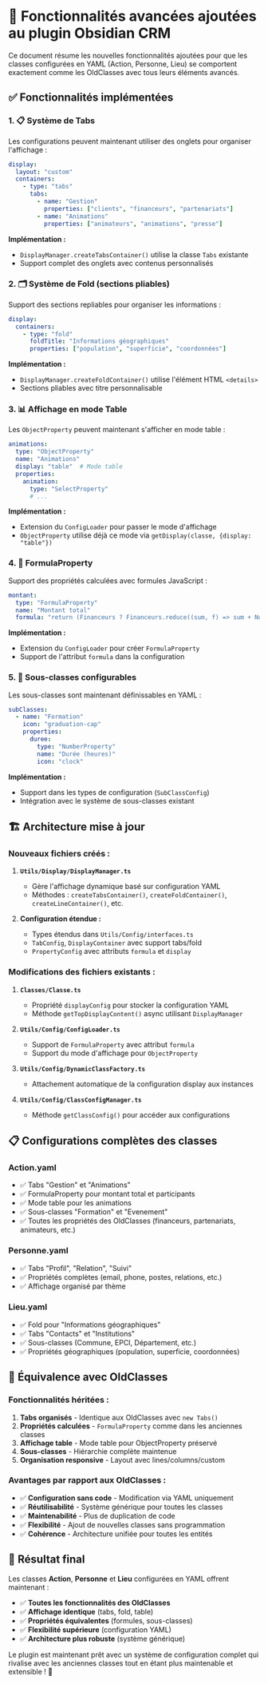 # 🎯 Fonctionnalités avancées ajoutées au plugin Obsidian CRM

Ce document résume les nouvelles fonctionnalités ajoutées pour que les classes configurées en YAML (Action, Personne, Lieu) se comportent exactement comme les OldClasses avec tous leurs éléments avancés.

## ✅ Fonctionnalités implémentées

### 1. 📋 **Système de Tabs**
Les configurations peuvent maintenant utiliser des onglets pour organiser l'affichage :

```yaml
display:
  layout: "custom"
  containers:
    - type: "tabs"
      tabs:
        - name: "Gestion"
          properties: ["clients", "financeurs", "partenariats"]
        - name: "Animations"  
          properties: ["animateurs", "animations", "presse"]
```

**Implémentation :** 
- `DisplayManager.createTabsContainer()` utilise la classe `Tabs` existante
- Support complet des onglets avec contenus personnalisés

### 2. 🗂️ **Système de Fold (sections pliables)**
Support des sections repliables pour organiser les informations :

```yaml
display:
  containers:
    - type: "fold"
      foldTitle: "Informations géographiques"
      properties: ["population", "superficie", "coordonnées"]
```

**Implémentation :**
- `DisplayManager.createFoldContainer()` utilise l'élément HTML `<details>`
- Sections pliables avec titre personnalisable

### 3. 📊 **Affichage en mode Table**
Les `ObjectProperty` peuvent maintenant s'afficher en mode table :

```yaml
animations:
  type: "ObjectProperty"
  name: "Animations"
  display: "table"  # Mode table
  properties:
    animation: 
      type: "SelectProperty"
      # ...
```

**Implémentation :**
- Extension du `ConfigLoader` pour passer le mode d'affichage
- `ObjectProperty` utilise déjà ce mode via `getDisplay(classe, {display: "table"})`

### 4. 🧮 **FormulaProperty**
Support des propriétés calculées avec formules JavaScript :

```yaml
montant:
  type: "FormulaProperty"
  name: "Montant total"
  formula: "return (Financeurs ? Financeurs.reduce((sum, f) => sum + Number(f.Montant || 0), 0) : 0) + (Partenariats ? Partenariats.reduce((sum, p) => sum + Number(p.Montant || 0), 0) : 0) + ' €'"
```

**Implémentation :**
- Extension du `ConfigLoader` pour créer `FormulaProperty`
- Support de l'attribut `formula` dans la configuration

### 5. 👥 **Sous-classes configurables**
Les sous-classes sont maintenant définissables en YAML :

```yaml
subClasses:
  - name: "Formation"
    icon: "graduation-cap"
    properties:
      duree:
        type: "NumberProperty"
        name: "Durée (heures)"
        icon: "clock"
```

**Implémentation :**
- Support dans les types de configuration (`SubClassConfig`)
- Intégration avec le système de sous-classes existant

## 🏗️ **Architecture mise à jour**

### Nouveaux fichiers créés :

1. **`Utils/Display/DisplayManager.ts`**
   - Gère l'affichage dynamique basé sur configuration YAML
   - Méthodes : `createTabsContainer()`, `createFoldContainer()`, `createLineContainer()`, etc.

2. **Configuration étendue :**
   - Types étendus dans `Utils/Config/interfaces.ts`
   - `TabConfig`, `DisplayContainer` avec support tabs/fold
   - `PropertyConfig` avec attributs `formula` et `display`

### Modifications des fichiers existants :

1. **`Classes/Classe.ts`**
   - Propriété `displayConfig` pour stocker la configuration YAML
   - Méthode `getTopDisplayContent()` async utilisant `DisplayManager`

2. **`Utils/Config/ConfigLoader.ts`**
   - Support de `FormulaProperty` avec attribut `formula`
   - Support du mode d'affichage pour `ObjectProperty`

3. **`Utils/Config/DynamicClassFactory.ts`**
   - Attachement automatique de la configuration display aux instances

4. **`Utils/Config/ClassConfigManager.ts`**
   - Méthode `getClassConfig()` pour accéder aux configurations

## 📋 **Configurations complètes des classes**

### Action.yaml
- ✅ Tabs "Gestion" et "Animations"
- ✅ FormulaProperty pour montant total et participants
- ✅ Mode table pour les animations
- ✅ Sous-classes "Formation" et "Evenement"
- ✅ Toutes les propriétés des OldClasses (financeurs, partenariats, animateurs, etc.)

### Personne.yaml  
- ✅ Tabs "Profil", "Relation", "Suivi"
- ✅ Propriétés complètes (email, phone, postes, relations, etc.)
- ✅ Affichage organisé par thème

### Lieu.yaml
- ✅ Fold pour "Informations géographiques"
- ✅ Tabs "Contacts" et "Institutions" 
- ✅ Sous-classes (Commune, EPCI, Département, etc.)
- ✅ Propriétés géographiques (population, superficie, coordonnées)

## 🔄 **Équivalence avec OldClasses**

### Fonctionnalités héritées :
1. **Tabs organisés** - Identique aux OldClasses avec `new Tabs()`
2. **Propriétés calculées** - `FormulaProperty` comme dans les anciennes classes
3. **Affichage table** - Mode table pour ObjectProperty préservé
4. **Sous-classes** - Hiérarchie complète maintenue
5. **Organisation responsive** - Layout avec lines/columns/custom

### Avantages par rapport aux OldClasses :
- ✅ **Configuration sans code** - Modification via YAML uniquement
- ✅ **Réutilisabilité** - Système générique pour toutes les classes
- ✅ **Maintenabilité** - Plus de duplication de code
- ✅ **Flexibilité** - Ajout de nouvelles classes sans programmation
- ✅ **Cohérence** - Architecture unifiée pour toutes les entités

## 🎯 **Résultat final**

Les classes **Action**, **Personne** et **Lieu** configurées en YAML offrent maintenant :

- ✅ **Toutes les fonctionnalités des OldClasses**
- ✅ **Affichage identique** (tabs, fold, table)
- ✅ **Propriétés équivalentes** (formules, sous-classes)
- ✅ **Flexibilité supérieure** (configuration YAML)
- ✅ **Architecture plus robuste** (système générique)

Le plugin est maintenant prêt avec un système de configuration complet qui rivalise avec les anciennes classes tout en étant plus maintenable et extensible ! 🚀